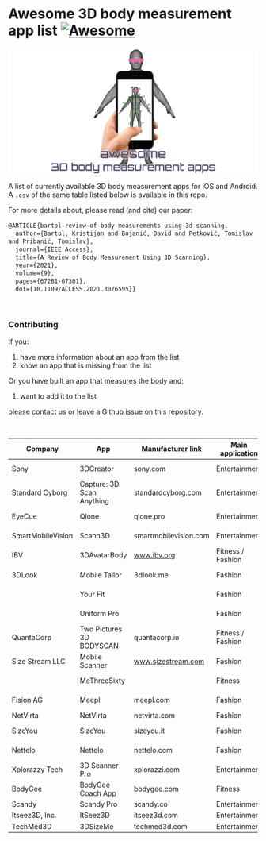 # Awesome 3D body measurement app list [![Awesome](https://cdn.rawgit.com/sindresorhus/awesome/d7305f38d29fed78fa85652e3a63e154dd8e8829/media/badge.svg)](https://github.com/sindresorhus/awesome)

![awesome-3d-body-measurement-apps](awesome-3d-body-measurement-apps.png)


A list of currently available 3D body measurement apps for iOS and Android. A `.csv` of the same table listed below is available in this repo.

For more details about, please read (and cite) our paper:
```
@ARTICLE{bartol-review-of-body-measurements-using-3d-scanning,
  author={Bartol, Kristijan and Bojanić, David and Petković, Tomislav and Pribanić, Tomislav},
  journal={IEEE Access}, 
  title={A Review of Body Measurement Using 3D Scanning}, 
  year={2021},
  volume={9},
  pages={67281-67301},
  doi={10.1109/ACCESS.2021.3076595}}
```

<br>

### Contributing
If you:
1. have more information about an app from the list
2. know an app that is missing from the list

Or you have built an app that measures the body and:
1. want to add it to the list

please contact us or leave a Github issue on this repository.

<br>

| Company           | App                       | Manufacturer link     | Main application  | Scanner    | OS           |
|-------------------|---------------------------|-----------------------|-------------------|------------|--------------|
| Sony              | 3DCreator                 | sony.com              | Entertainment     | RGB camera | Android      |
| Standard Cyborg   | Capture: 3D Scan Anything | standardcyborg.com    | Entertainment     | RGB camera | iOS          |
| EyeCue            | Qlone                     | qlone.pro             | Entertainment     | RGB camera | iOS+Android  |
| SmartMobileVision | Scann3D                   | smartmobilevision.com | Entertainment     | RGB camera | Android      |
| IBV               | 3DAvatarBody              | www.ibv.org           | Fitness / Fashion | RGB camera | Android      |
| 3DLook            | Mobile Tailor             | 3dlook.me             | Fashion           | RGB camera | -            |
|                   | Your Fit                  |                       | Fashion           | RGB camera | -            |
|                   | Uniform Pro               |                       | Fashion           | RGB camera | -            |
| QuantaCorp        | Two Pictures 3D BODYSCAN  | quantacorp.io         | Fitness / Fashion | RGB camera | iOS+Android  |
| Size Stream LLC   | Mobile Scanner            | www.sizestream.com    | Fashion           | RGB camera | iOS+Android* |
|                   | MeThreeSixty              |                       | Fitness           | RGB camera | iOS+Android  |
| Fision AG         | Meepl                     | meepl.com             | Fashion           | RGB camera | iOS+Android  |
| NetVirta          | NetVirta                  | netvirta.com          | Fashion           | -          | -            |
| SizeYou           | SizeYou                   | sizeyou.it            | Fashion           | RGB camera | iOS+Android  |
| Nettelo           | Nettelo                   | nettelo.com           | Fashion           | RGB camera | Android      |
| Xplorazzy Tech    | 3D Scanner Pro            | xplorazzi.com         | Entertainment     | RGB camera | Android      |
| BodyGee           | BodyGee Coach App         | bodygee.com           | Fitness           | RGB camera | Android      |
| Scandy            | Scandy Pro                | scandy.co             | Entertainment     | LIDAR      | iOS          |
| Itseez3D, Inc.    | ItSeez3D                  | itseez3d.com          | Entertainment     | Occipital  | iOS          |
| TechMed3D         | 3DSizeMe                  | techmed3d.com         | Entertainment     | Occipital  | iOS          |
